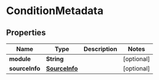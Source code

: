 

# ConditionMetadata


## Properties

| Name | Type | Description | Notes |
|------------ | ------------- | ------------- | -------------|
|**module** | **String** |  |  [optional] |
|**sourceInfo** | [**SourceInfo**](SourceInfo.md) |  |  [optional] |



